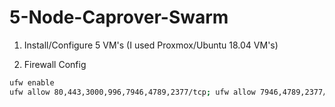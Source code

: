 # 5-Node-Caprover-Swarm

1. Install/Configure 5 VM's (I used Proxmox/Ubuntu 18.04 VM's)

2. Firewall Config 

```sh
ufw enable
ufw allow 80,443,3000,996,7946,4789,2377/tcp; ufw allow 7946,4789,2377/udp;
